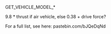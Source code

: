 GET_VEHICLE_MODEL_*

9.8 * thrust if air vehicle, else 0.38 + drive force?

For a full list, see here: pastebin.com/bJQeDqNd